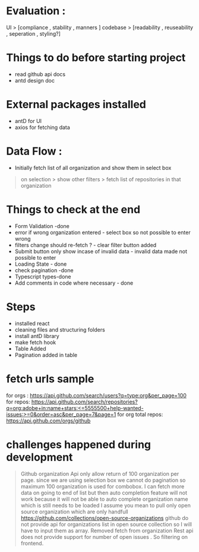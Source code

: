 
# Evaluation : 
UI > [compliance , stability ,  manners ] 
codebase > [readability , reuseability , seperation , styling?]


# Things to do before starting project
- read github api docs
- antd design doc

# External packages installed
- antD for UI
- axios for fetching data
# Data Flow : 
- Initially fetch list of all organization and show them in select box
> on selection > show other filters
               > fetch list of repositories in that organization

# Things to check at the end 
- Form Validation -done
- error if wrong organization entered - select box so not possible to enter wrong
- filters change should re-fetch ? - clear filter button added
- Submit button only show incase of invalid data - invalid data made not possible to enter
- Loading State - done
- check pagination -done
- Typescript types-done
- Add comments in code where necessary - done


# Steps 

- installed react
- cleaning files and structuring folders
- install antD library
- make fetch hook
- Table Added
- Pagination added in table

# fetch urls sample
for orgs : https://api.github.com/search/users?q=type:org&per_page=100
for repos: https://api.github.com/search/repositories?q=org:adobe+in:name+stars:<=5555500+help-wanted-issues:>=0&order=asc&per_page=7&page=1
for org total repos: https://api.github.com/orgs/github

# challenges happened during development
> Github organization Api only allow return of 100 organization per page. since we are using selection box we cannot do pagination so maximum 100 organization is used for combobox.
> I can fetch more data on going to end of list but then auto completion feature will not work
because it will not be able to auto complete organization name which is still needs to be loaded
> I assume you mean to pull only open source organization which are only handfull
https://github.com/collections/open-source-organizations 
> github do not provide api for organizations list in open source collection so I will have to input them as array. 
> Removed fetch from organization
> Rest api does not provide support for number of open issues . So filtering on frontend.


